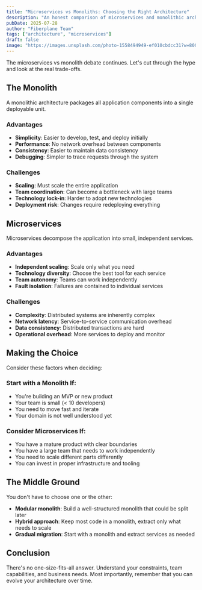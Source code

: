 ```yaml
---
title: "Microservices vs Monoliths: Choosing the Right Architecture"
description: "An honest comparison of microservices and monolithic architectures to help you make the right choice for your project."
pubDate: 2025-07-28
author: "Fiberplane Team"
tags: ["architecture", "microservices"]
draft: false
image: "https://images.unsplash.com/photo-1558494949-ef010cbdcc31?w=800&h=450&fit=crop"
---
```


The microservices vs monolith debate continues. Let's cut through the hype and look at the real trade-offs.

## The Monolith

A monolithic architecture packages all application components into a single deployable unit.

### Advantages

- **Simplicity**: Easier to develop, test, and deploy initially
- **Performance**: No network overhead between components
- **Consistency**: Easier to maintain data consistency
- **Debugging**: Simpler to trace requests through the system

### Challenges

- **Scaling**: Must scale the entire application
- **Team coordination**: Can become a bottleneck with large teams
- **Technology lock-in**: Harder to adopt new technologies
- **Deployment risk**: Changes require redeploying everything

## Microservices

Microservices decompose the application into small, independent services.

### Advantages

- **Independent scaling**: Scale only what you need
- **Technology diversity**: Choose the best tool for each service
- **Team autonomy**: Teams can work independently
- **Fault isolation**: Failures are contained to individual services

### Challenges

- **Complexity**: Distributed systems are inherently complex
- **Network latency**: Service-to-service communication overhead
- **Data consistency**: Distributed transactions are hard
- **Operational overhead**: More services to deploy and monitor

## Making the Choice

Consider these factors when deciding:

### Start with a Monolith If:

- You're building an MVP or new product
- Your team is small (< 10 developers)
- You need to move fast and iterate
- Your domain is not well understood yet

### Consider Microservices If:

- You have a mature product with clear boundaries
- You have a large team that needs to work independently
- You need to scale different parts differently
- You can invest in proper infrastructure and tooling

## The Middle Ground

You don't have to choose one or the other:

- **Modular monolith**: Build a well-structured monolith that could be split later
- **Hybrid approach**: Keep most code in a monolith, extract only what needs to scale
- **Gradual migration**: Start with a monolith and extract services as needed

## Conclusion

There's no one-size-fits-all answer. Understand your constraints, team capabilities, and business needs. Most importantly, remember that you can evolve your architecture over time.
